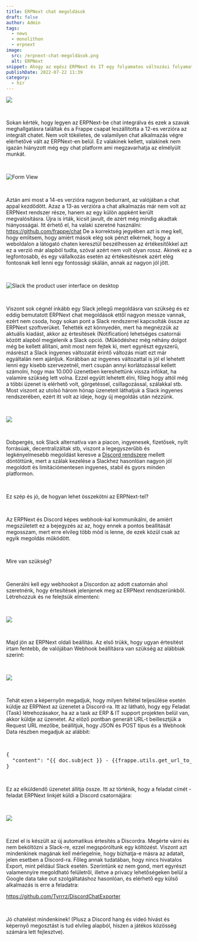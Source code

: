 ```yaml
---
title: ERPNext chat megoldások
draft: false
author: Admin
tags:
  - news
  - monolithon
  - erpnext
image:
  src: /erpnext-chat-megoldások.png
  alt: ERPNext
snippet: Ahogy az egész ERPNext és IT egy folyamatos változási folyamat, úgy az ERPNext chat alkalmazása is egy ilyen evolúciós fejlődésen ment át.
publishDate: 2022-07-22 11:39
category:
  - hír
---
```


<p><img src="/6xo80eZ.png"></p><p><br></p><p>Sokan kérték, hogy legyen az ERPNext-be chat integrálva és ezek a szavak meghallgatásra találtak és a Frappe csapat leszállította a 12-es verzióra az integrált chatet. Nem volt tökéletes, de valamilyen chat alkalmazás végre elérhetővé vált az ERPNext-en belül. Ez valakinek kellett, valakinek nem igazán hiányzott még egy chat platform ami megzavarhatja az elmélyült munkát.</p><p><br></p><p><img src="https://github.com/frappe/chat/raw/main/.github/images/guest-form-fill.gif" alt="Form View"></p><p><br></p><p>Aztán ami most a 14-es verzióra nagyon bedurrant, az valójában a chat appal kezdődött.&nbsp;Azaz a 13-as verzióra a chat alkalmazás már nem volt az ERPNext rendszer része, hanem az egy külön appként került megvalósításra. Újra is írták, kicsit javult, de azért még mindig akadtak hiányosságai. Itt érhető el, ha valaki szeretné használni: <a href="https://github.com/frappe/chat" rel="noopener noreferrer">https://github.com/frappe/chat</a> De a korrektség jegyében azt is meg kell, hogy említsem, hogy amiért mások elég sok pénzt elkérnek, hogy a weboldalon a látogató chaten keresztül beszélhessen az értékesítőkkel azt ez a verzió már alapból tudta, szóval azért nem volt olyan rossz. Akinek ez a legfontosabb, és egy vállalkozás esetén az értékesítésnek azért elég fontosnak kell lenni egy fontossági skálán, annak az nagyon jól jött.</p><p><br></p><p><img src="https://a.slack-edge.com/37877b/marketing/img/features/hero/v3/hero-full-ui.jpg" alt="Slack the product user interface on desktop"></p><p><br></p><p>Viszont sok cégnél inkább egy Slack jellegű megoldásra van szükség és ez eddig bemutatott ERPNext chat megoldások ettől nagyon messze vannak, ezért nem csoda, hogy sokan pont a Slack rendszerrel kapcsolták össze az ERPNext szoftverüket. Tehették ezt könnyedén, mert ha megnézzük az aktuális kiadást, akkor az értesítések (Notification) lehetséges csatornái között alapból megjelenik a Slack opció. (Működéshez még néhány dolgot még be kellett állítani, amit most nem fejtek ki, mert egyrészt egyszerű, másrészt a Slack ingyenes változatát érintő változás miatt ezt már egyáltalán nem ajánljuk. Korábban az ingyenes változattal is jól el lehetett lenni egy kisebb szervezetnél, mert csupán annyi korlátozással kellett számolni, hogy max 10.000 üzenetben kereshettünk vissza infókat, ha valamire szükség lett volna. Ezzel együtt lehetett élni, főleg hogy attól még a többi üzenet is elérhető volt, görgetéssel, csillagozással, szálakkal stb. Most viszont az utolsó három hónap üzeneteit láthatjuk a Slack ingyenes rendszerében, ezért itt volt az ideje, hogy új megoldás után nézzünk.</p><p><br></p><p><img src="/NwliPMB.png"></p><p><br></p><p>Dobpergés, sok Slack alternatíva van a piacon, ingyenesek, fizetősek, nyílt forrásúak, decentralizáltak stb, viszont a legegyszerűbb és legkényelmesebb megoldást keresve a <a href="https://discord.com/register" rel="noopener noreferrer">Discord rendszere</a> mellett döntöttünk, mert a szálak kezelése a Slackhez hasonlóan nagyon jól megoldott és limitációmentesen ingyenes, stabil és gyors minden platformon.</p><p><br></p><p>Ez szép és jó, de hogyan lehet összekötni az ERPNext-tel?</p><p><br></p><p>Az ERPNext és Discord képes webhook-kal kommunikálni, de amiért megszületett ez a bejegyzés az az, hogy ennek a pontos beállítását megosszam, mert erre elvileg több mód is lenne, de ezek közül csak az egyik megoldás működött.</p><p><br></p><p>Mire van szükség?</p><p><br></p><p>Generálni kell egy webhookot a Discordon az adott csatornán ahol szeretnénk, hogy értesítések jelenjenek meg az ERPNext rendszerünkből. Létrehozzuk és ne felejtsük elmenteni:</p><p><br></p><p><img src="/1FceOy6.png"></p><p><br></p><p>Majd jön az ERPNext oldali beállítás. Az első trükk, hogy ugyan értesítést írtam fentebb, de valójában Webhook beállításra van szükség az alábbiak szerint:</p><p><br></p><p><img src="/uGa4xWC.png"></p><p><br></p><p>Tehát ezen a képernyőn megadjuk, hogy milyen feltétel teljesülése esetén küldje az ERPNext az üzenetet a Discord-ra. Itt az látható, hogy egy Feladat (Task) létrehozásakor, ha az a task az ERP &amp; IT support projekten belül van, akkor küldje az üzenetet. Az előző pontban generált URL-t beillesztjük a Request URL mezőbe, beállítjuk, hogy JSON és POST típus és a Webhook Data részben megadjuk az alábbit:</p><p><br></p><pre class="ql-code-block-container" spellcheck="false"><div class="ql-code-block" data-language="plain">{</div><div class="ql-code-block" data-language="plain"> &nbsp;"content": "{{ doc.subject }} - {{frappe.utils.get_url_to_form(doc.doctype, doc.name)}}"</div><div class="ql-code-block" data-language="plain">}</div></pre><p><br></p><p>Ez az elküldendő üzenetet állítja össze. Itt az történik, hogy a feladat címét - feladat ERPNext linkjét küldi a Discord csatornájára:</p><p><br></p><p><img src="/R4HbKxx.png"></p><p><br></p><p>Ezzel el is készült az új automatikus értesítés a Discordra. Megérte várni és nem beköltözni a Slack-re, ezzel megspóróltunk egy költözést. Viszont azt mindenkinek magának kell mérlegelnie, hogy bízhatja-e másra az adatait, jelen esetben a Discord-ra. Főleg annak tudatában, hogy nincs hivatalos Export, mint például Slack esetén. Szerintünk ez nem gond, mert egyrészt valamennyire megoldható felületről, illetve a privacy lehetőségeken belül a Google data take out szolgáltatáshoz hasonlóan, és elérhető egy külső alkalmazás is erre a feladatra:</p><p><a href="https://github.com/Tyrrrz/DiscordChatExporter" rel="noopener noreferrer">https://github.com/Tyrrrz/DiscordChatExporter</a></p><p><br></p><p>Jó chatelést mindenkinek! (Plusz a Discord hang és videó hívást és képernyő megosztást is tud elvileg alapból, hiszen a játékos közösség számára lett fejlesztve).</p>
